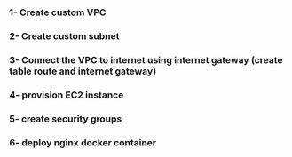 
### 1- Create custom VPC 
### 2- Create custom subnet
### 3- Connect the VPC to internet using internet gateway (create table route and internet gateway) 
### 4- provision EC2 instance 
### 5- create security groups 
### 6- deploy nginx docker container
